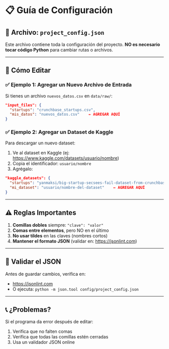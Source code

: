 # 📋 Guía de Configuración

## 🎯 Archivo: `project_config.json`

Este archivo contiene toda la configuración del proyecto. **NO es necesario tocar código Python** para cambiar rutas o archivos.

---

## 📝 Cómo Editar

### ✅ Ejemplo 1: Agregar un Nuevo Archivo de Entrada

Si tienes un archivo `nuevos_datos.csv` en `data/raw/`:
```json
"input_files": {
  "startups": "crunchbase_startups.csv",
  "mis_datos": "nuevos_datos.csv"    ← AGREGAR AQUÍ
}
```

### ✅ Ejemplo 2: Agregar un Dataset de Kaggle

Para descargar un nuevo dataset:

1. Ve al dataset en Kaggle (ej: https://www.kaggle.com/datasets/usuario/nombre)
2. Copia el identificador: `usuario/nombre`
3. Agrégalo:
```json
"kaggle_datasets": {
  "startups": "yanmaksi/big-startup-secsees-fail-dataset-from-crunchbase",
  "mi_dataset": "usuario/nombre-del-dataset"    ← AGREGAR AQUÍ
}
```

---

## ⚠️ Reglas Importantes

1. **Comillas dobles** siempre: `"clave": "valor"`
2. **Comas entre elementos**, pero NO en el último
3. **No usar tildes** en las claves (nombres cortos)
4. **Mantener el formato JSON** (validar en: https://jsonlint.com)

---

## 🔧 Validar el JSON

Antes de guardar cambios, verifica en:
- https://jsonlint.com
- O ejecuta: `python -m json.tool config/project_config.json`

---

## 📞 ¿Problemas?

Si el programa da error después de editar:
1. Verifica que no falten comas
2. Verifica que todas las comillas estén cerradas
3. Usa un validador JSON online